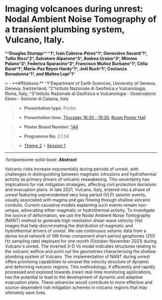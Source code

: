 # Imaging volcanoes during unrest: Nodal Ambient Noise Tomography of a transient plumbing system, Vulcano, Italy.

**^^Douglas Stumpp^^ ^1^, Iván Cabrera-Pérez^1^, Geneviève Savard^1^, Tullio Ricci^2^, Salvatore Alparone^3^, Andrea Ursino^3^, Mimmo Palano^3^, Federica Sparacino^3^, Francisco Muñoz Burbano^1^, Célia Barat^1^, María-Paz Reyes Hardy^1^, Joël Ruch^1^, Costanza Bonadonna^1^, and Matteo Lupi^1^**

<!-- more -->> - **Affiliations:** ^1^Department of Earth Sciences, University of Geneva, Geneva, Switzerland; ^2^Istituto Nazionale di Geofisica e Vulcanologia, Roma, Italy; ^3^Istituto Nazionale di Geofisica e Vulcanologia - Osservatorio Etneo - Sezione di Catania, Italy

> - **Presentation type:** Poster

> - **Presentation time:** [Thursday 16:30 - 18:30](../sessions_comparison.md#__tabbed_3_6), [Room Poster Hall](../maps_venue.md#__tabbed_1_1)

> - **Poster Board Number:** [144](../map_poster_boards.md#thursday)

> - **Programme No:** 2.1.54

> - [Theme 2](../theme2.md) > [Session 1](../sessions/session-2-1.md)

--- 

:fontawesome-solid-book: **Abstract**

Volcanic risks increase exponentially during periods of unrest, with challenges in distinguishing between magmatic intrusions and hydrothermal activity as primary drivers of volcanic reawakening. This uncertainty has implications for risk mitigation strategies, affecting civil protection decisions and evacuation plans. In late 2021, Vulcano, Italy, entered into a phase of unrest featuring unprecedented very long period (VLP) seismic events, usually associated with magma and gas flowing through shallow volcanic conduits. Current causative models explaining such events remain non-unique, advocating either magmatic or hydrothermal activity.
To investigate the source of deformation, we use the Nodal Ambient Noise Tomography (NANT) method to generate high-resolution shear-wave velocity (Vs) images that help discriminating the distribution of magmatic and hydrothermal drivers of unrest. We use continuous seismic data from a dense local network of 196 three-component short-period geophones (250 Hz sampling rate) deployed for one month (October-November 2021) during Vulcano's unrest. The inverted 3-D Vs model indicates structures relating to the volcanic edifice and point out the geometries characterising the shallow plumbing system of Vulcano.
The implementation of NANT during unrest offers promising capabilities to unravel the velocity structure of dynamic and deforming volcanic regions. This methodology, if efficiently and rapidly processed and explored towards (near) real-time monitoring applications, has the potential to lead to the development of dynamic and adaptive evacuation plans. These advances would contribute to more effective and source-dependent risk mitigation schemes in volcanic regions that may ultimately save lives.

